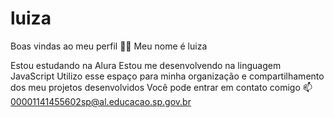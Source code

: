# luiza
Boas vindas ao meu perfil 💙💙
Meu nome é luiza

Estou estudando na Alura
Estou me desenvolvendo na linguagem JavaScript
Utilizo esse espaço para minha organização e compartilhamento dos meu projetos desenvolvidos
Você pode entrar em contato comigo 📫
00001141455602sp@al.educacao.sp.gov.br
